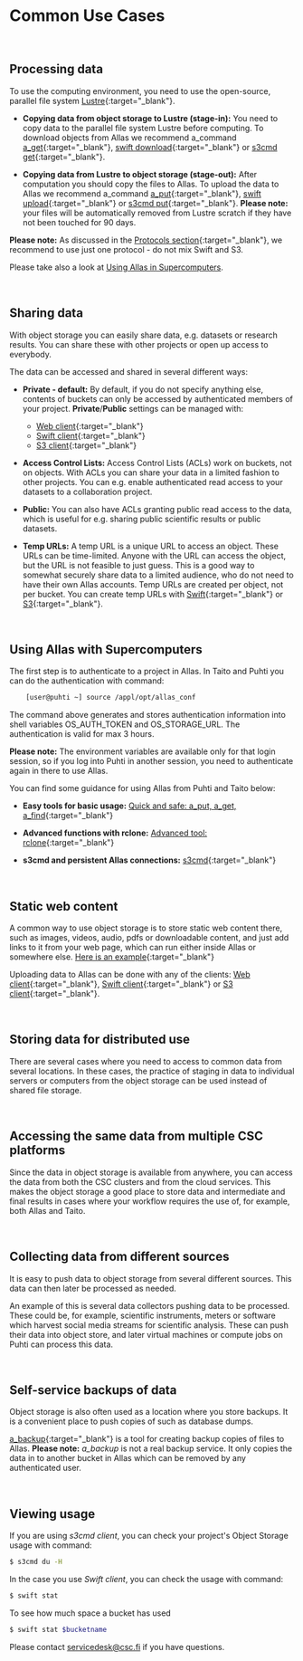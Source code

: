 
# Common Use Cases

&nbsp;


## Processing data

To use the computing environment, you need to use the open-source, parallel file system [Lustre](http://lustre.org/){:target="_blank"}.

* **Copying data from object storage to Lustre (stage-in):** You need to copy data to the parallel file system Lustre before computing. To download objects from Allas we recommend a_command [a_get](./a_commands.md#a_get-retrieves-the-stored-data){:target="_blank"}, [swift download](./swift_client.md#download-objects-and-buckets){:target="_blank"} or [s3cmd get](./s3_client.md#download-objects){:target="_blank"}.

* **Copying data from Lustre to object storage (stage-out):** After computation you should copy the files to Allas. To upload the data to Allas we recommend a_command [a_put](./a_commands.md#a_put-uploads-data-to-allas){:target="_blank"}, [swift upload](./swift_client.md#create-buckets-and-upload-objects){:target="_blank"} or [s3cmd put](./s3_client.md#create-buckets-and-upload-objects){:target="_blank"}. **Please note:** your files will be automatically removed from Lustre scratch if they have not been touched for 90 days.

**Please note:** As discussed in the [Protocols section](../accessing_allas.md#protocols){:target="_blank"}, we recommend to use just one protocol - do not mix Swift and S3.

Please take also a look at [Using Allas in Supercomputers](#using-allas-in-supercomputers).

&nbsp;


## Sharing data

With object storage you can easily share data, e.g. datasets or research results. You can share these with other projects or open up access to everybody.
 
The data can be accessed and shared in several different ways:
 
* **Private - default:** By default, if you do not specify anything else, contents of buckets can only be accessed by authenticated members of your project. **Private**/**Public** settings can be managed with:
	* [Web client](./web_client.md#view-objects-via-internet){:target="_blank"}
	* [Swift client](./swift_client.md#temp_urls){:target="_blank"}
	* [S3 client](./s3_client.md#s3cmd_public_objects){:target="_blank"}
 

* **Access Control Lists:** Access Control Lists (ACLs) work on buckets, not on objects. With ACLs you can share your data in a limited fashion to other projects. You can e.g. enable authenticated read access to your datasets to a collaboration project.

 
* **Public:** You can also have ACLs granting public read access to the data, which is useful for e.g. sharing public scientific results or public datasets.

 
* **Temp URLs:** A temp URL is a unique URL to access an object. These URLs can be time-limited. Anyone with the URL can access the object, but the URL is not feasible to just guess. This is a good way to somewhat securely share data to a limited audience, who do not need to have their own Allas accounts. Temp URLs are created per object, not per bucket. You can create temp URLs with [Swift](./swift_client.md#temp-urls){:target="_blank"} or [S3](./s3_client.md#temporary-urls){:target="_blank"}.

&nbsp;


## Using Allas with Supercomputers

The first step is to authenticate to a project in Allas. In Taito and Puhti you can do the authentication with command:
```bash
    [user@puhti ~] source /appl/opt/allas_conf
```

The command above generates and stores authentication information into shell variables OS_AUTH_TOKEN and OS_STORAGE_URL. The authentication is valid for max 3 hours.  

**Please note:** The environment variables are available only for that login session, so if you log into Puhti in another session, you need to authenticate again in there to use Allas.

You can find some guidance for using Allas from Puhti and Taito below:

 * **Easy tools for basic usage:** [Quick and safe: a_put, a_get, a_find](./a_commands.md){:target="_blank"}


 * **Advanced functions with rclone:** [Advanced tool: rclone](./rclone.md){:target="_blank"}


 * **s3cmd and persistent Allas connections:** [s3cmd](./s3cmd.md){:target="_blank"}

&nbsp;

 
## Static web content

A common way to use object storage is to store static web content there, such as images, videos, audio, pdfs or downloadable content, and just add links to it from your web page, which can run either inside Allas or somewhere else. [Here is an example](https://object.pouta.csc.fi/my_fishbucket/my_fish){:target="_blank"}

Uploading data to Allas can be done with any of the clients: [Web client](./web_client.md#upload-an-object){:target="_blank"}, [Swift client](./swift_client.md#create-buckets-and-upload-objects){:target="_blank"} or [S3 client](./s3_client.md#create-buckets-and-upload-objects){:target="_blank"}.
 
&nbsp;


## Storing data for distributed use

There are several cases where you need to access to common data from several locations. In these cases, the practice of staging in data to individual servers or computers from the object storage can be used instead of shared file storage.

&nbsp;


## Accessing the same data from multiple CSC platforms

Since the data in object storage is available from anywhere, you can access the data from both the CSC clusters and from the cloud services. This makes the object storage a good place to store data and intermediate and final results in cases where your workflow requires the use of, for example, both Allas and Taito.

&nbsp;


## Collecting data from different sources

It is easy to push data to object storage from several different sources. This data can then later be processed as needed.


An example of this is several data collectors pushing data to be processed. These could be, for example, scientific instruments, meters or software which harvest social media streams for scientific analysis. These can push their data into object store, and later virtual machines or compute jobs on Puhti can process this data.
 
&nbsp;


## Self-service backups of data

Object storage is also often used as a location where you store backups. It is a convenient place to push copies of such as database dumps.

[a_backup](./a_backup.md){:target="_blank"} is a tool for creating backup copies of files to Allas. **Please note:** <i>a_backup</i> is not a real backup service. It only copies the data in to another bucket in Allas which can be removed by any authenticated user.

&nbsp;


## Viewing usage

If you are using _s3cmd client_, you can check your project's Object Storage usage with command:
```bash
$ s3cmd du -H
```

In the case you use _Swift client_, you can check the usage with command:
```bash 
$ swift stat
```

To see how much space a bucket has used
```bash
$ swift stat $bucketname
```

Please contact servicedesk@csc.fi if you have questions.

&nbsp;
